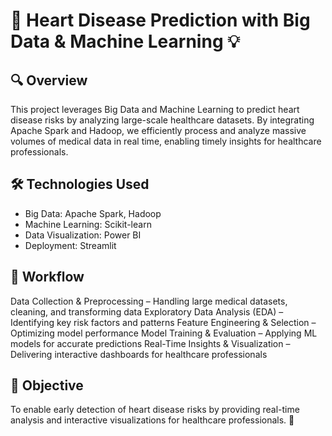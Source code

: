 # 🏥 Heart Disease Prediction with Big Data & Machine Learning 💡
## 🔍 Overview
This project leverages Big Data and Machine Learning to predict heart disease risks by analyzing large-scale healthcare datasets. By integrating Apache Spark and Hadoop, we efficiently process and analyze massive volumes of medical data in real time, enabling timely insights for healthcare professionals.

## 🛠 Technologies Used
- Big Data: Apache Spark, Hadoop
- Machine Learning: Scikit-learn
- Data Visualization: Power BI
- Deployment: Streamlit

## 📌 Workflow
Data Collection & Preprocessing – Handling large medical datasets, cleaning, and transforming data
Exploratory Data Analysis (EDA) – Identifying key risk factors and patterns
Feature Engineering & Selection – Optimizing model performance
Model Training & Evaluation – Applying ML models for accurate predictions
Real-Time Insights & Visualization – Delivering interactive dashboards for healthcare professionals

## 🎯 Objective
To enable early detection of heart disease risks by providing real-time analysis and interactive visualizations for healthcare professionals. 🚀
